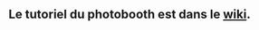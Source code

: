 ## Le tutoriel du photobooth est dans le [wiki](https://github.com/aek31/Photobooth/wiki/Pr%C3%A9sentation).
